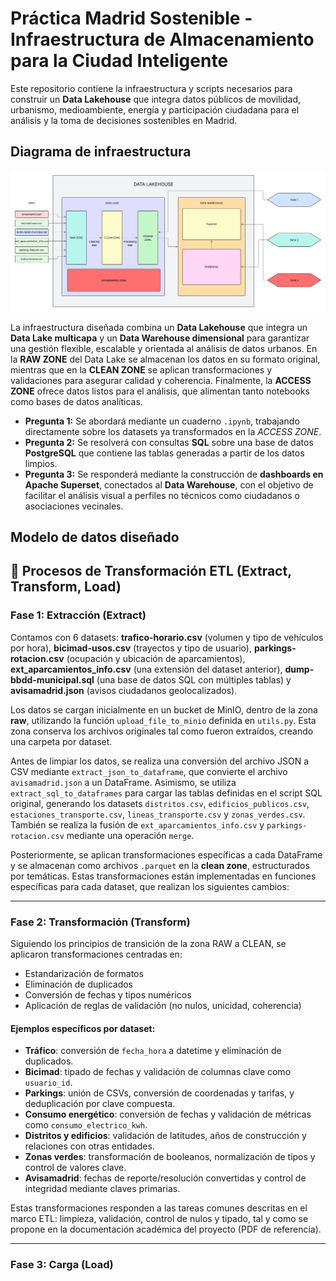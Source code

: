 # Práctica Madrid Sostenible - Infraestructura de Almacenamiento para la Ciudad Inteligente


Este repositorio contiene la infraestructura y scripts necesarios para construir un **Data Lakehouse** que integra datos públicos de movilidad, urbanismo, medioambiente, energía y participación ciudadana para el análisis y la toma de decisiones sostenibles en Madrid. 

## Diagrama de infraestructura

![Arquitectura del Data Lake y Data Warehouse](diagrama_infraestructura.png)



La infraestructura diseñada combina un **Data Lakehouse** que integra un **Data Lake multicapa** y un **Data Warehouse dimensional** para garantizar una gestión flexible, escalable y orientada al análisis de datos urbanos. En la **RAW ZONE** del Data Lake se almacenan los datos en su formato original, mientras que en la **CLEAN ZONE** se aplican transformaciones y validaciones para asegurar calidad y coherencia. Finalmente, la **ACCESS ZONE** ofrece datos listos para el análisis, que alimentan tanto notebooks como bases de datos analíticas.

- **Pregunta 1:** Se abordará mediante un cuaderno `.ipynb`, trabajando directamente sobre los datasets ya transformados en la *ACCESS ZONE*.
- **Pregunta 2:** Se resolverá con consultas **SQL** sobre una base de datos **PostgreSQL** que contiene las tablas generadas a partir de los datos limpios.
- **Pregunta 3:** Se responderá mediante la construcción de **dashboards en Apache Superset**, conectados al **Data Warehouse**, con el objetivo de facilitar el análisis visual a perfiles no técnicos como ciudadanos o asociaciones vecinales.


## Modelo de datos diseñado


## 🧩 Procesos de Transformación ETL (Extract, Transform, Load)

### Fase 1: Extracción (Extract)

Contamos con 6 datasets: **trafico-horario.csv** (volumen y tipo de vehículos por hora), **bicimad-usos.csv** (trayectos y tipo de usuario), **parkings-rotacion.csv** (ocupación y ubicación de aparcamientos), **ext_aparcamientos_info.csv** (una extensión del dataset anterior), **dump-bbdd-municipal.sql** (una base de datos SQL con múltiples tablas) y **avisamadrid.json** (avisos ciudadanos geolocalizados).

Los datos se cargan inicialmente en un bucket de MinIO, dentro de la zona **raw**, utilizando la función `upload_file_to_minio` definida en `utils.py`. Esta zona conserva los archivos originales tal como fueron extraídos, creando una carpeta por dataset.

Antes de limpiar los datos, se realiza una conversión del archivo JSON a CSV mediante `extract_json_to_dataframe`, que convierte el archivo `avisamadrid.json` a un DataFrame. Asimismo, se utiliza `extract_sql_to_dataframes` para cargar las tablas definidas en el script SQL original, generando los datasets `distritos.csv`, `edificios_publicos.csv`, `estaciones_transporte.csv`, `lineas_transporte.csv` y `zonas_verdes.csv`. También se realiza la fusión de `ext_aparcamientos_info.csv` y `parkings-rotacion.csv` mediante una operación `merge`.

Posteriormente, se aplican transformaciones específicas a cada DataFrame y se almacenan como archivos `.parquet` en la **clean zone**, estructurados por temáticas. Estas transformaciones están implementadas en funciones específicas para cada dataset, que realizan los siguientes cambios:

---

### Fase 2: Transformación (Transform)

Siguiendo los principios de transición de la zona RAW a CLEAN, se aplicaron transformaciones centradas en:

- Estandarización de formatos
- Eliminación de duplicados
- Conversión de fechas y tipos numéricos
- Aplicación de reglas de validación (no nulos, unicidad, coherencia)

#### Ejemplos específicos por dataset:

- **Tráfico**: conversión de `fecha_hora` a datetime y eliminación de duplicados.
- **Bicimad**: tipado de fechas y validación de columnas clave como `usuario_id`.
- **Parkings**: unión de CSVs, conversión de coordenadas y tarifas, y deduplicación por clave compuesta.
- **Consumo energético**: conversión de fechas y validación de métricas como `consumo_electrico_kwh`.
- **Distritos y edificios**: validación de latitudes, años de construcción y relaciones con otras entidades.
- **Zonas verdes**: transformación de booleanos, normalización de tipos y control de valores clave.
- **Avisamadrid**: fechas de reporte/resolución convertidas y control de integridad mediante claves primarias.

Estas transformaciones responden a las tareas comunes descritas en el marco ETL: limpieza, validación, control de nulos y tipado, tal y como se propone en la documentación académica del proyecto (PDF de referencia).

---

### Fase 3: Carga (Load)
